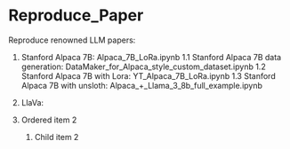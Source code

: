 # Reproduce_Paper
Reproduce renowned LLM papers: 

1. Stanford Alpaca 7B: Alpaca_7B_LoRa.ipynb
   1.1 Stanford Alpaca 7B data generation: DataMaker_for_Alpaca_style_custom_dataset.ipynb
   1.2 Stanford Alpaca 7B with Lora: YT_Alpaca_7B_LoRa.ipynb
   1.3 Stanford Alpaca 7B with unsloth: Alpaca_+_Llama_3_8b_full_example.ipynb

2. LlaVa: 
3. Ordered item 2
   1. Child item 2
